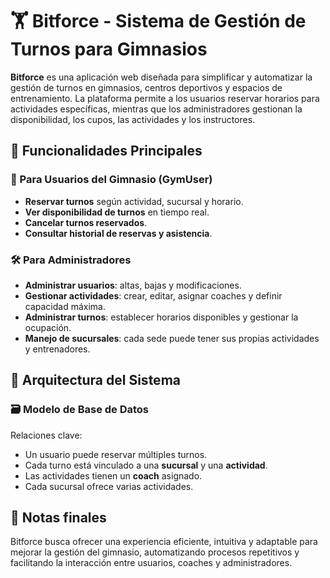 # 🏋️ Bitforce - Sistema de Gestión de Turnos para Gimnasios

**Bitforce** es una aplicación web diseñada para simplificar y automatizar la gestión de turnos en gimnasios, centros deportivos y espacios de entrenamiento. La plataforma permite a los usuarios reservar horarios para actividades específicas, mientras que los administradores gestionan la disponibilidad, los cupos, las actividades y los instructores.

## 🚀 Funcionalidades Principales

### 👤 Para Usuarios del Gimnasio (GymUser)
- **Reservar turnos** según actividad, sucursal y horario.
- **Ver disponibilidad de turnos** en tiempo real.
- **Cancelar turnos reservados**.
- **Consultar historial de reservas y asistencia**.

### 🛠️ Para Administradores
- **Administrar usuarios**: altas, bajas y modificaciones.
- **Gestionar actividades**: crear, editar, asignar coaches y definir capacidad máxima.
- **Administrar turnos**: establecer horarios disponibles y gestionar la ocupación.
- **Manejo de sucursales**: cada sede puede tener sus propias actividades y entrenadores.

## 🧩 Arquitectura del Sistema

### 🗃️ Modelo de Base de Datos
Relaciones clave:
- Un usuario puede reservar múltiples turnos.
- Cada turno está vinculado a una **sucursal** y una **actividad**.
- Las actividades tienen un **coach** asignado.
- Cada sucursal ofrece varias actividades.

## 📌 Notas finales

Bitforce busca ofrecer una experiencia eficiente, intuitiva y adaptable para mejorar la gestión del gimnasio, automatizando procesos repetitivos y facilitando la interacción entre usuarios, coaches y administradores.


